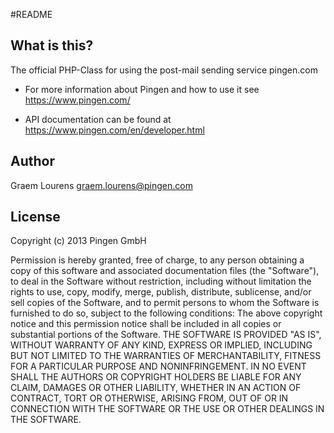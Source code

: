 #README

## What is this?
The official PHP-Class for using the post-mail sending service pingen.com

* For more information about Pingen and how to use it see <https://www.pingen.com/>

* API documentation can be found at <https://www.pingen.com/en/developer.html>

## Author
Graem Lourens <graem.lourens@pingen.com>

## License

Copyright (c) 2013 Pingen GmbH

Permission is hereby granted, free of charge, to any person obtaining a
copy of this software and associated documentation files (the "Software"),
to deal in the Software without restriction, including without limitation
the rights to use, copy, modify, merge, publish, distribute, sublicense,
and/or sell copies of the Software, and to permit persons to whom the
Software is furnished to do so, subject to the following conditions:
The above copyright notice and this permission notice shall be included
in all copies or substantial portions of the Software.
THE SOFTWARE IS PROVIDED "AS IS", WITHOUT WARRANTY OF ANY KIND, EXPRESS OR
IMPLIED, INCLUDING BUT NOT LIMITED TO THE WARRANTIES OF MERCHANTABILITY,
FITNESS FOR A PARTICULAR PURPOSE AND NONINFRINGEMENT. IN NO EVENT SHALL
THE AUTHORS OR COPYRIGHT HOLDERS BE LIABLE FOR ANY CLAIM, DAMAGES OR
OTHER LIABILITY, WHETHER IN AN ACTION OF CONTRACT, TORT OR OTHERWISE,
ARISING FROM, OUT OF OR IN CONNECTION WITH THE SOFTWARE OR THE USE
OR OTHER DEALINGS IN THE SOFTWARE.